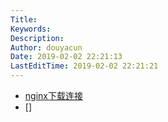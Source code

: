 ```yaml
---
Title: 
Keywords: 
Description: 
Author: douyacun
Date: 2019-02-02 22:21:13
LastEditTime: 2019-02-02 22:21:21
---
```


- [nginx下载连接](http://nginx.org/download/)
- []